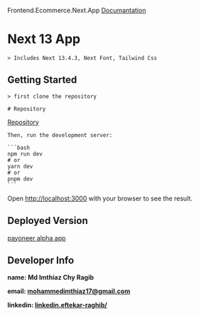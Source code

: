 Frontend.Ecommerce.Next.App [Documantation](https://amarischool.notion.site/Frontend-Developer-5a04c21e5f5442efad21bcdf242fe779)

# Next 13 App

    > Includes Next 13.4.3, Next Font, Tailwind Css

## Getting Started

    > first clone the repository

    # Repository

[Repository](https://github.com/juniorEdris/protom-alo-application-interview.git)

    Then, run the development server:

    ```bash
    npm run dev
    # or
    yarn dev
    # or
    pnpm dev
    ```

Open [http://localhost:3000](http://localhost:3000) with your browser to see the result.

## Deployed Version

[payoneer alpha app](https://payoneer-alpha-next-app.vercel.app/)

## Developer Info

**name: Md Imthiaz Chy Ragib**

**email: mohammedimthiaz17@gmail.com**

**linkedin: [linkedin.eftekar-raghib/](https://www.linkedin.com/in/eftekar-raghib/)**

